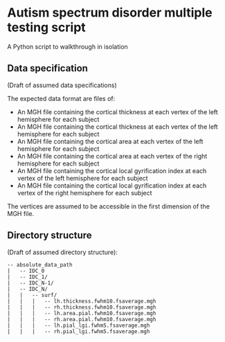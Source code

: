 #  Autism spectrum disorder multiple testing script
A Python script to walkthrough in isolation

## Data specification
(Draft of assumed data specifications)

The expected data format are files of:
- An MGH file containing the cortical thickness at each vertex of the left hemisphere for each subject
- An MGH file containing the cortical thickness at each vertex of the left hemisphere for each subject
- An MGH file containing the cortical area at each vertex of the left hemisphere for each subject
- An MGH file containing the cortical area at each vertex of the right hemisphere for each subject
- An MGH file containing the cortical local gyrification index at each vertex of the left hemisphere for each subject
- An MGH file containing the cortical local gyrification index at each vertex of the right hemisphere for each subject

The vertices are assumed to be accessible in the first dimension of the MGH file.

## Directory structure
(Draft of assumed directory structure):
```
-- absolute_data_path
|   -- IDC_0
|   -- IDC_1/
|   -- IDC_N-1/
|   -- IDC_N/
|   |   -- surf/
|   |   |   -- lh.thickness.fwhm10.fsaverage.mgh
|   |   |   -- rh.thickness.fwhm10.fsaverage.mgh
|   |   |   -- lh.area.pial.fwhm10.fsaverage.mgh
|   |   |   -- rh.area.pial.fwhm10.fsaverage.mgh
|   |   |   -- lh.pial_lgi.fwhm5.fsaverage.mgh
|   |   |   -- rh.pial_lgi.fwhm5.fsaverage.mgh
```
